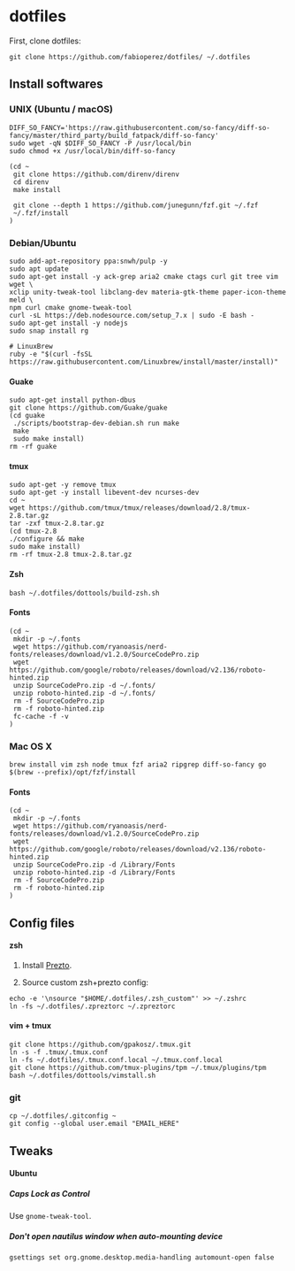 # dotfiles

First, clone dotfiles:

```
git clone https://github.com/fabioperez/dotfiles/ ~/.dotfiles
```

## Install softwares

### UNIX (Ubuntu / macOS)
    DIFF_SO_FANCY='https://raw.githubusercontent.com/so-fancy/diff-so-fancy/master/third_party/build_fatpack/diff-so-fancy'
    sudo wget -qN $DIFF_SO_FANCY -P /usr/local/bin
    sudo chmod +x /usr/local/bin/diff-so-fancy

    (cd ~
     git clone https://github.com/direnv/direnv
     cd direnv
     make install
     
     git clone --depth 1 https://github.com/junegunn/fzf.git ~/.fzf
     ~/.fzf/install
    )
    
    

### Debian/Ubuntu
    sudo add-apt-repository ppa:snwh/pulp -y
    sudo apt update
    sudo apt-get install -y ack-grep aria2 cmake ctags curl git tree vim wget \
    xclip unity-tweak-tool libclang-dev materia-gtk-theme paper-icon-theme meld \
    npm curl cmake gnome-tweak-tool
    curl -sL https://deb.nodesource.com/setup_7.x | sudo -E bash -
    sudo apt-get install -y nodejs
    sudo snap install rg

    # LinuxBrew
    ruby -e "$(curl -fsSL https://raw.githubusercontent.com/Linuxbrew/install/master/install)"

#### Guake
    sudo apt-get install python-dbus
    git clone https://github.com/Guake/guake
    (cd guake
     ./scripts/bootstrap-dev-debian.sh run make
     make
     sudo make install)
    rm -rf guake

#### tmux
    sudo apt-get -y remove tmux
    sudo apt-get -y install libevent-dev ncurses-dev
    cd ~
    wget https://github.com/tmux/tmux/releases/download/2.8/tmux-2.8.tar.gz
    tar -zxf tmux-2.8.tar.gz
    (cd tmux-2.8
    ./configure && make
    sudo make install)
    rm -rf tmux-2.8 tmux-2.8.tar.gz
  
#### Zsh
    bash ~/.dotfiles/dottools/build-zsh.sh
    
#### Fonts
    (cd ~
     mkdir -p ~/.fonts
     wget https://github.com/ryanoasis/nerd-fonts/releases/download/v1.2.0/SourceCodePro.zip
     wget https://github.com/google/roboto/releases/download/v2.136/roboto-hinted.zip
     unzip SourceCodePro.zip -d ~/.fonts/
     unzip roboto-hinted.zip -d ~/.fonts/
     rm -f SourceCodePro.zip
     rm -f roboto-hinted.zip
     fc-cache -f -v
    )


### Mac OS X
    brew install vim zsh node tmux fzf aria2 ripgrep diff-so-fancy go
    $(brew --prefix)/opt/fzf/install

#### Fonts
    (cd ~
     mkdir -p ~/.fonts
     wget https://github.com/ryanoasis/nerd-fonts/releases/download/v1.2.0/SourceCodePro.zip
     wget https://github.com/google/roboto/releases/download/v2.136/roboto-hinted.zip
     unzip SourceCodePro.zip -d /Library/Fonts
     unzip roboto-hinted.zip -d /Library/Fonts
     rm -f SourceCodePro.zip
     rm -f roboto-hinted.zip
    )

## Config files

#### zsh

1. Install [Prezto](https://github.com/sorin-ionescu/prezto).

2. Source custom zsh+prezto config:
```
echo -e '\nsource "$HOME/.dotfiles/.zsh_custom"' >> ~/.zshrc
ln -fs ~/.dotfiles/.zpreztorc ~/.zpreztorc
```

#### vim + tmux
    git clone https://github.com/gpakosz/.tmux.git
    ln -s -f .tmux/.tmux.conf
    ln -fs ~/.dotfiles/.tmux.conf.local ~/.tmux.conf.local
    git clone https://github.com/tmux-plugins/tpm ~/.tmux/plugins/tpm
    bash ~/.dotfiles/dottools/vimstall.sh

### git
    cp ~/.dotfiles/.gitconfig ~
    git config --global user.email "EMAIL_HERE"

## Tweaks

#### Ubuntu

##### Caps Lock as Control

Use `gnome-tweak-tool`.

##### Don't open nautilus window when auto-mounting device

    gsettings set org.gnome.desktop.media-handling automount-open false
